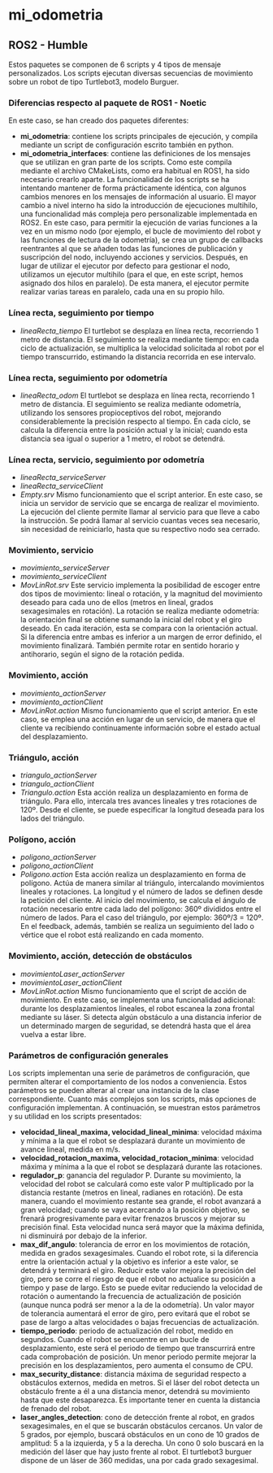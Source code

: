 # mi_odometria
## ROS2 - Humble

Estos paquetes se componen de 6 scripts y 4 tipos de mensaje personalizados. Los scripts ejecutan diversas secuencias de movimiento sobre un robot de tipo Turtlebot3, modelo Burguer.
### Diferencias respecto al paquete de ROS1 - Noetic
En este caso, se han creado dos paquetes diferentes:
- **mi_odometria**: contiene los scripts principales de ejecución, y compila mediante un script de configuración escrito también en python.
- **mi_odometria_interfaces**: contiene las definiciones de los mensajes que se utilizan en gran parte de los scripts. Como este compila mediante el archivo CMakeLists, como era habitual en ROS1, ha sido necesario crearlo aparte.
La funcionalidad de los scripts se ha intentando mantener de forma prácticamente idéntica, con algunos cambios menores en los mensajes de información al usuario.
El mayor cambio a nivel interno ha sido la introducción de ejecuciones multihilo, una funcionalidad más compleja pero personalizable implementada en ROS2. En este caso, para permitir la ejecución de varias funciones a la vez en un mismo nodo (por ejemplo, el bucle de movimiento del robot y las funciones de lectura de la odometría), se crea un grupo de callbacks reentrantes al que se añaden todas las funciones de publicación y suscripción del nodo, incluyendo acciones y servicios. Después, en lugar de utilizar el ejecutor por defecto para gestionar el nodo, utilizamos un ejecutor multihilo (para el que, en este script, hemos asignado dos hilos en paralelo). De esta manera, el ejecutor permite realizar varias tareas en paralelo, cada una en su propio hilo.

### Línea recta, seguimiento por tiempo
- *lineaRecta_tiempo*
El turtlebot se desplaza en línea recta, recorriendo 1 metro de distancia. El seguimiento se realiza mediante tiempo: en cada ciclo de actualización, se multiplica la velocidad solicitada al robot por el tiempo transcurrido, estimando la distancia recorrida en ese intervalo.
### Línea recta, seguimiento por odometría
- *lineaRecta_odom*
El turtlebot se desplaza en línea recta, recorriendo 1 metro de distancia. El seguimiento se realiza mediante odometría, utilizando los sensores propioceptivos del robot, mejorando considerablemente la precisión respecto al tiempo. En cada ciclo, se calcula la diferencia entre la posición actual y la inicial; cuando esta distancia sea igual o superior a 1 metro, el robot se detendrá.
### Línea recta, servicio, seguimiento por odometría
- *lineaRecta_serviceServer*
- *lineaRecta_serviceClient*
- *Empty.srv*
Mismo funcionamiento que el script anterior. En este caso, se inicia un servidor de servicio que se encarga de realizar el movimiento. La ejecución del cliente permite llamar al servicio para que lleve a cabo la instrucción. Se podrá llamar al servicio cuantas veces sea necesario, sin necesidad de reiniciarlo, hasta que su respectivo nodo sea cerrado.
### Movimiento, servicio
- *movimiento_serviceServer*
- *movimiento_serviceClient*
- *MovLinRot.srv*
Este servicio implementa la posibilidad de escoger entre dos tipos de movimiento: lineal o rotación, y la magnitud del movimiento deseado para cada uno de ellos (metros en lineal, grados sexagesimales en rotación). La rotación se realiza mediante odometría: la orientación final se obtiene sumando la inicial del robot y el giro deseado. En cada iteración, esta se compara con la orientación actual. Si la diferencia entre ambas es inferior a un margen de error definido, el movimiento finalizará. También permite rotar en sentido horario y antihorario, según el signo de la rotación pedida.
### Movimiento, acción
- *movimiento_actionServer*
- *movimiento_actionClient*
- *MovLinRot.action*
Mismo funcionamiento que el script anterior. En este caso, se emplea una acción en lugar de un servicio, de manera que el cliente va recibiendo continuamente información sobre el estado actual del desplazamiento.
### Triángulo, acción
- *triangulo_actionServer*
- *triangulo_actionClient*
- *Triangulo.action*
Esta acción realiza un desplazamiento en forma de triángulo. Para ello, intercala tres avances lineales y tres rotaciones de 120º. Desde el cliente, se puede especificar la longitud deseada para los lados del triángulo.
### Polígono, acción
- *poligono_actionServer*
- *poligono_actionClient*
- *Poligono.action*
Esta acción realiza un desplazamiento en forma de polígono. Actúa de manera similar al triángulo, intercalando movimientos lineales y rotaciones. La longitud y el número de lados se definen desde la petición del cliente. Al inicio del movimiento, se calcula el ángulo de rotación necesario entre cada lado del polígono: 360º divididos entre el número de lados. Para el caso del triángulo, por ejemplo: 360º/3 = 120º. En el feedback, además, también se realiza un seguimiento del lado o vértice que el robot está realizando en cada momento.
### Movimiento, acción, detección de obstáculos
- *movimientoLaser_actionServer*
- *movimientoLaser_actionClient*
- *MovLinRot.action*
Mismo funcionamiento que el script de acción de movimiento. En este caso, se implementa una funcionalidad adicional: durante los desplazamientos lineales, el robot escanea la zona frontal mediante su láser. Si detecta algún obstáculo a una distancia inferior de un determinado margen de seguridad, se detendrá hasta que el área vuelva a estar libre.

### Parámetros de configuración generales
Los scripts implementan una serie de parámetros de configuración, que permiten alterar el comportamiento de los nodos a conveniencia. Estos parámetros se pueden alterar al crear una instancia de la clase correspondiente. Cuanto más complejos son los scripts, más opciones de configuración implementan.
A continuación, se muestran estos parámetros y su utilidad en los scripts presentados:
- **velocidad_lineal_maxima, velocidad_lineal_minima**: velocidad máxima y mínima a la que el robot se desplazará durante un movimiento de avance lineal, medida en m/s.
- **velocidad_rotacion_maxima, velocidad_rotacion_minima**: velocidad máxima y mínima a la que el robot se desplazará durante las rotaciones.
- **regulador_p**: ganancia del regulador P. Durante su movimiento, la velocidad del robot se calculará como este valor P multiplicado por la distancia restante (metros en lineal, radianes en rotación). De esta manera, cuando el movimiento restante sea grande, el robot avanzará a gran velocidad; cuando se vaya acercando a la posición objetivo, se frenará progresivamente para evitar frenazos bruscos y mejorar su precisión final. Esta velocidad nunca será mayor que la máxima definida, ni disminuirá por debajo de la inferior.
- **max_dif_angulo**: tolerancia de error en los movimientos de rotación, medida en grados sexagesimales. Cuando el robot rote, si la diferencia entre la orientación actual y la objetivo es inferior a este valor, se detendrá y terminará el giro. Reducir este valor mejora la precisión del giro, pero se corre el riesgo de que el robot no actualice su posición a tiempo y pase de largo. Esto se puede evitar reduciendo la velocidad de rotación o aumentando la frecuencia de actualización de posición (aunque nunca podrá ser menor a la de la odometría). Un valor mayor de tolerancia aumentará el error de giro, pero evitará que el robot se pase de largo a altas velocidades o bajas frecuencias de actualización.
- **tiempo_periodo**: periodo de actualización del robot, medido en segundos. Cuando el robot se encuentre en un bucle de desplazamiento, este será el periodo de tiempo que transcurrirá entre cada comprobación de posición. Un menor periodo permite mejorar la precisión en los desplazamientos, pero aumenta el consumo de CPU.
- **max_security_distance**: distancia máxima de seguridad respecto a obstáculos externos, medida en metros. Si el láser del robot detecta un obstáculo frente a él a una distancia menor, detendrá su movimiento hasta que este desaparezca. Es importante tener en cuenta la distancia de frenado del robot.
- **laser_angles_detection**: cono de detección frente al robot, en grados sexagesimales, en el que se buscarán obstáculos cercanos. Un valor de 5 grados, por ejemplo, buscará obstáculos en un cono de 10 grados de amplitud: 5 a la izquierda, y 5 a la derecha. Un cono 0 solo buscará en la medición del láser que hay justo frente al robot. El turtlebot3 burguer dispone de un láser de 360 medidas, una por cada grado sexagesimal.
